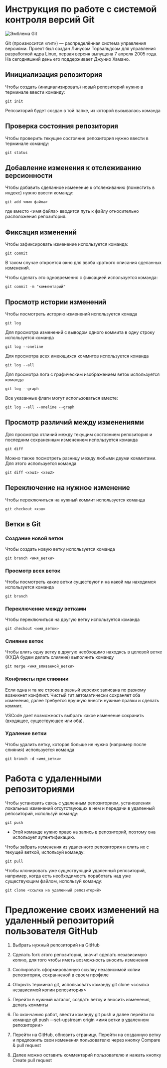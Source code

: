 # **Инструкция по работе с системой контроля версий Git**

![Эмблема Git](git.jpg)

Git (произносится «гит») — распределённая система управления версиями. Проект был создан Линусом Торвальдсом для управления разработкой ядра Linux, первая версия выпущена 7 апреля 2005 года. На сегодняшний день его поддерживает Джунио Хамано.

## Инициализация репозитория

Чтобы создать (инициализировать) новый репозиторий нужно в терминале ввести команду:

    git init

Репозиторий будет создан в той папке, из которой вызывалась команда

## Проверка состояния репозитория

Чтобы проверить текущее состояние репозитория нужно ввести в терминале команду:

    git status

## Добавление изменения к отслеживанию версионности

Чтобы добавить сделанное изменение к отслеживанию (поместить в индекс) нужно ввести команду:

    git add <имя файла>

где вместо <имя файла> вводится путь к файлу относительно расположения репозитория.

## Фиксация изменений

Чтобы зафиксировать изменение используется команда:

    git commit

В таком случае откроется окно для ввоба краткого описания сделанных изменений.

Чтобы сделать это одновременно с фиксацией используется команда:

    git commit -m "комментарий"

## Просмотр истории изменений

Чтобы посмотреть историю изменений используется комада

    git log

Для просмотра изменений с выводом одного коммита в одну строку используется команда

    git log --oneline

Для просмотра всех имеющихся коммитов используется команда

    git log --all

Для просмотра лога с графическим изображением веток используется команда

    git log --graph

Все указанные флаги могут использоваться вместе:

    git log --all --oneline --graph

## Просмотр различий между изменениями

Для просмотра отличий между текущим состоянием репозитория и последним сохраненным изменением используется команда

    git diff

Можно также посмотреть разницу между любыми двуми коммитами. Для этого используется команда

    git diff <хэш1> <хэш2>

## Переключение на нужное изменение

Чтобы переключиться на нужный коммит используется команда

    git checkout <хэш>

## Ветки в Git

### Создание новой ветки

Чтобы создать новую ветку используется команда

    git branch <имя_ветки>

### Просмотр всех веток

Чтобы посмотреть какие ветки существуют и на какой мы находимся используется команда

    git branch

### Переключение между ветками

Чтобы переключиться на другую ветку используется команда

    git checkout <имя_ветки>

### Слияние веток

Чтобы влить одну ветку в другую необходимо находясь в целевой ветке (КУДА будем делать слияние) выполнить команду

    git merge <имя_вливаемой_ветки>

### Конфликты при слиянии

Если одна и та же строка в разный версиях записана по разному возникнет конфликт.
Чистый гит автоматически сохраняет оба изменения, далее требуется вручную внести нужные правки и сделать коммит.

VSСode дает возможность выбрать какое изменение сохранить (входящее, существующее или оба).

### Удаление ветки

Чтобы удалить ветку, которая больше не нужно (например после слияния) используется команда

    git branch -d <имя_ветки>

# Работа с удаленными репозиториями

Чтобы установить связь с удаленным репозиторием, установления локальных изменений отсутствующих в нем и передачи в удаленный репозиторий, используй команду:

    git push

* Этой команде нужно право на запись в репозиторий, поэтому она использует аутентификацию.


Чтобы забрать изменения из удаленного репозитория и слить их c текущей веткой, используй команду:

    git pull

Чтобы клонировать уже существующий удаленный репозиторий, например, когда есть необходимость поработать над уже существующим файлом, используй команду:

    git clone <ссылка на удаленный репозиторий>

# Предложение своих изменений на удаленный репозиторий пользователя GitHub

1. Выбрать нужный репозиторий на GitHub

2. Сделать fork этого репозитория, значит сделать независимую копию, для того чтобы иметь возможность вносить изменения

3. Скопировать сформированную ссылку независимой копии репозитория, сохранненой в своем профиле

4. Открыть терминал git, использовать команду git clone <ссылка независимой копии репозитория>

5. Перейти в нужный каталог, создать ветку и вносить изменения, делать коммиты

6. По окончанию работ, ввести команду git push и далее перейти по команде git push --set-upstream origin <имя ветки в удаленном репозитории>

7. Перейти на GitHub, обновить страницу. Перейти на созданную ветку и предложить свои изменения пользователю через кнопку Compare & pull request

8. Далее можно оставить комментарий пользователю и нажать кнопку Create pull request